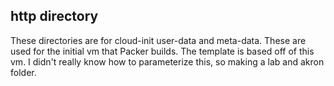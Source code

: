 ## http directory

These directories are for cloud-init user-data and meta-data. These are used for the initial vm that Packer builds. The template is based off of this vm. I didn't really know how to parameterize this, so making a lab and akron folder.